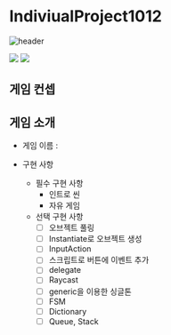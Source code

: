 # IndiviualProject1012
![header](https://capsule-render.vercel.app/api?type=wave&color=auto&height=300&section=header&text=IndiviualProject1012%20&fontSize=90)

 <img src="https://img.shields.io/badge/Unity-000000?style=flat-square&logo=unity&logoColor=white"/> <img src="https://img.shields.io/badge/C sharp-512BD4?style=flat-square&logo=csharp&logoColor=white"/>

## 게임 컨셉



## 게임 소개

- 게임 이름 : 

- 구현 사항
  - 필수 구현 사항
    - 인트로 씬
    - 자유 게임
  - 선택 구현 사항
    - [ ] 오브젝트 풀링
    - [ ] Instantiate로 오브젝트 생성
    - [ ] InputAction
    - [ ] 스크립트로 버튼에 이벤트 추가
    - [ ] delegate
    - [ ] Raycast
    - [ ] generic을 이용한 싱글톤
    - [ ] FSM
    - [ ] Dictionary
    - [ ] Queue, Stack
 
<br>
<br>
<br>
